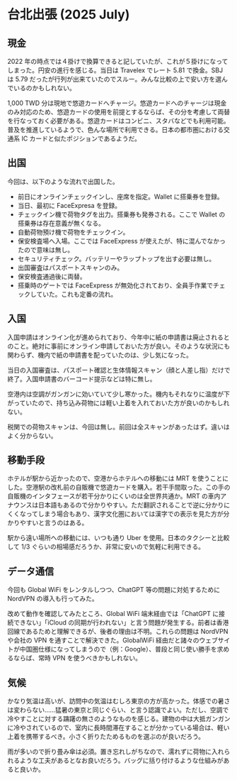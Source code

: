 # 台北出張 (2025 July)

## 現金

2022 年の時点では４掛けで換算できると記していたが、これが５掛けになってしまった。円安の進行を感じる。当日は Travelex でレート 5.81 で換金。SBJ は 5.79 だったが行列が出来ていたのでスルー。みんな比較の上で安い方を選んでいるのかもしれない。

1,000 TWD 分は現地で悠遊カードへチャージ。悠遊カードへのチャージは現金のみ対応のため、悠遊カードの使用を前提とするならば、その分を考慮して両替を行なっておく必要がある。悠遊カードはコンビニ、スタバなどでも利用可能。普及を推進しているようで、色んな場所で利用できる。日本の都市圏における交通系 IC カードと似たポジションであるようだ。

## 出国

今回は、以下のような流れで出国した。

- 前日にオンラインチェックインし、座席を指定。Wallet に搭乗券を登録。
- 当日、最初に FaceExpresa を登録。
- チェックイン機で荷物タグを出力。搭乗券も発券される。ここで Wallet の搭乗券は存在意義が無くなる。
- 自動荷物預け機で荷物をチェックイン。
- 保安検査場へ入場。ここでは FaceExpress が使えたが、特に混んでなかったので意味は無し。
- セキュリティチェック。バッテリーやラップトップを出す必要は無し。
- 出国審査はパスポートスキャンのみ。
- 保安検査通過後に両替。
- 搭乗時のゲートでは FaceExpress が無効化されており、全員手作業でチェックしていた。これも定番の流れ。

## 入国

入国申請はオンライン化が進められており、今年中に紙の申請書は廃止されるとのこと。絶対に事前にオンライン申請しておいた方が良い。そのような状況にも関わらず、機内で紙の申請書を配っていたのは、少し気になった。

当日の入国審査は、パスポート確認と生体情報スキャン（顔と人差し指）だけで終了。入国申請書のバーコード提示などは特に無し。

空港内は空調がガンガンに効いていて少し寒かった。機内もそれなりに温度が下がっていたので、持ち込み荷物には軽い上着を入れておいた方が良いのかもしれない。

税関での荷物スキャンは、今回は無し。前回は全スキャンがあったはず。違いはよく分からない。

## 移動手段

ホテルが駅から近かったので、空港からホテルへの移動には MRT を使うことにした。空港駅の改札前の自販機で悠遊カードを購入。若干手間取った。この手の自販機のインタフェースが若干分かりにくいのは全世界共通か。MRT の車内アナウンスは日本語もあるので分かりやすい。ただ翻訳されることで逆に分かりにくくなってしまう場合もあり、漢字文化圏においては漢字での表示を見た方が分かりやすいと言うのはある。

駅から遠い場所への移動には、いつも通り Uber を使用。日本のタクシーと比較して 1/3 ぐらいの相場感だろうか、非常に安いので気軽に利用できる。

## データ通信

今回も Global WiFi をレンタルしつつ、ChatGPT 等の問題に対処するために NordVPN の導入も行ってみた。

改めて動作を確認してみたところ、Global WiFi 端末経由では「ChatGPT に接続できない」「iCloud の同期が行われない」と言う問題が発生する。前者は香港回線であるためと理解できるが、後者の理由は不明。これらの問題は NordVPN や会社の VPN を通すことで解決できた。GlobalWiFi 経由だと諸々のウェブサイトが中国圏仕様になってしまうので（例：Google）、普段と同じ使い勝手を求めるならば、常時 VPN を使うべきかもしれない。

## 気候

かなり気温は高いが、訪問中の気温はむしろ東京の方が高かった。体感での暑さは変わらない……猛暑の東京と同じぐらい、と言う認識でよい。ただし、空調で冷やすことに対する躊躇の無さのようなものを感じる。建物の中は大抵ガンガンに冷やされているので、室内に長時間滞在することが分かっている場合は、軽い上着を携帯するべき。小さく折りたためるものを選ぶのが良いだろう。

雨が多いので折り畳み傘は必須。置き忘れしがちなので、濡れずに荷物に入れられるような工夫があるとなお良いだろう。バッグに括り付けるような仕組みがあると良いか。
